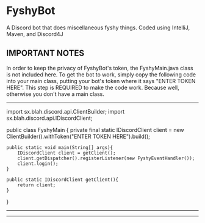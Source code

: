 # FyshyBot
A Discord bot that does miscellaneous fyshy things.
Coded using IntelliJ, Maven, and Discord4J

**IMPORTANT NOTES**
-------------------
In order to keep the privacy of FyshyBot's token, the FyshyMain.java class is not included here. To get the bot to work,
simply copy the following code into your main class, putting your bot's token where it says "ENTER TOKEN HERE".
This step is REQUIRED to make the code work. Because well, otherwise you don't have a main class.
__________________________________________________
import sx.blah.discord.api.ClientBuilder;
import sx.blah.discord.api.IDiscordClient;

public class FyshyMain {
    private final static IDiscordClient client = new ClientBuilder().withToken("ENTER TOKEN HERE").build();

    public static void main(String[] args){
        IDiscordClient client = getClient();
        client.getDispatcher().registerListener(new FyshyEventHandler());
        client.login();
    }

    public static IDiscordClient getClient(){
        return client;
    }
}
__________________________________________________

-------------------

